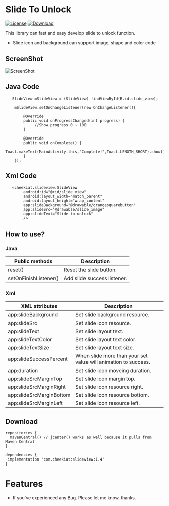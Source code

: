 # Slide To Unlock
[![License](https://img.shields.io/badge/license-Apache%202-green.svg)](https://www.apache.org/licenses/LICENSE-2.0)
[ ![Download](https://api.bintray.com/packages/kiathee/maven/slideview/images/download.svg) ](https://bintray.com/kiathee/maven/slideview/_latestVersion)

This library can fast and easy develop slide to unlock function.
* Slide icon and background can support image, shape and color code

ScreenShot
----------------
![ScreenShot](https://github.com/cheekiat/SlideToUnlock/blob/master/appscreenshort.gif)

Java Code
----------------
       SlideView mSlideView = (SlideView) findViewById(R.id.slide_view);

        mSlideView.setOnChangeListener(new OnChangeListener(){

            @Override
            public void onProgressChanged(int progress) {
                 //Show progress 0 ~ 100
            }

            @Override
            public void onComplete() {
                Toast.makeText(MainActivity.this,"Complete!",Toast.LENGTH_SHORT).show();
            }
        });

        
Xml Code
----------------
```
   <cheekiat.slideview.SlideView
        android:id="@+id/slide_view"
        android:layout_width="match_parent"
        android:layout_height="wrap_content"
        app:slideBackground="@drawable/orangesquarebutton"
        app:slideSrc="@drawable/slide_image"
        app:slideText="Slide to unlock"
        />
```
        
How to use?
----------------
### Java
| Public methods | Description |
| ------------- | ------------- |
| reset() | Reset the slide button. |
| setOnFinishListener() | Add slide success listener. |

### Xml
| XML attributes | Description |
| ------------- | ------------- |
| app:slideBackground | Set slide background resource. |
| app:slideSrc | Set slide icon resource. |
| app:slideText | Set slide layout text. |
| app:slideTextColor | Set slide layout text color. |
| app:slideTextSize | Set slide layout text size. |
| app:slideSuccessPercent | When slide more than your set value will animation to success. |
| app:duration | Set slide icon moveing duration. |
| app:slideSrcMarginTop | Set slide icon margin top. |
| app:slideSrcMarginRight | Set slide icon resource right. |
| app:slideSrcMarginBottom | Set slide icon resource bottom. |
| app:slideSrcMarginLeft | Set slide icon resource left. |

Download
----------------
```
repositories {
  mavenCentral() // jcenter() works as well because it pulls from Maven Central
}

dependencies {
 implementation 'com.cheekiat:slideview:1.4'
}
```

Features
===================
* If you've experienced any Bug. Please let me know, thanks.


